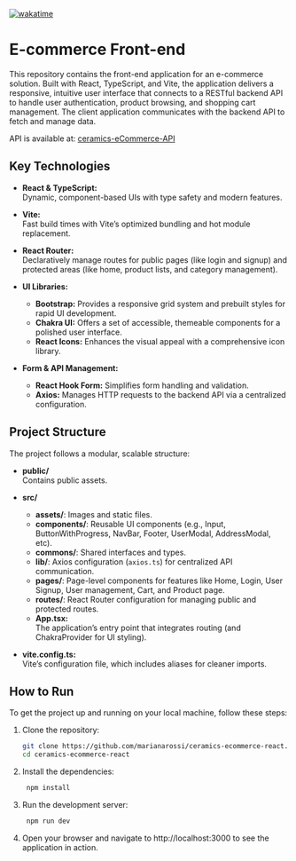 [![wakatime](https://wakatime.com/badge/github/marianarossi/ceramics-ecommerce-react.svg)](https://wakatime.com/badge/github/marianarossi/ceramics-ecommerce-react)

# E-commerce Front-end

This repository contains the front-end application for an e-commerce solution. Built with React, TypeScript, and Vite, the application delivers a responsive, intuitive user interface that connects to a RESTful backend API to handle user authentication, product browsing, and shopping cart management. The client application communicates with the backend API to fetch and manage data. 

API is available at: [ceramics-eCommerce-API](https://github.com/marianarossi/ceramics-eCommerce-API)

## Key Technologies

- **React & TypeScript:**  
  Dynamic, component-based UIs with type safety and modern features.

- **Vite:**  
  Fast build times with Vite’s optimized bundling and hot module replacement.

- **React Router:**  
  Declaratively manage routes for public pages (like login and signup) and protected areas (like home, product lists, and category management).

- **UI Libraries:**  
  - **Bootstrap:** Provides a responsive grid system and prebuilt styles for rapid UI development.
  - **Chakra UI:** Offers a set of accessible, themeable components for a polished user interface.
  - **React Icons:** Enhances the visual appeal with a comprehensive icon library.

- **Form & API Management:**  
  - **React Hook Form:** Simplifies form handling and validation.
  - **Axios:** Manages HTTP requests to the backend API via a centralized configuration.

## Project Structure

The project follows a modular, scalable structure:

- **public/**  
  Contains public assets.

- **src/**  
  - **assets/**: Images and static files.
  - **components/**: Reusable UI components (e.g., Input, ButtonWithProgress, NavBar, Footer, UserModal, AddressModal, etc).
  - **commons/**: Shared interfaces and types.
  - **lib/**: Axios configuration (`axios.ts`) for centralized API communication.
  - **pages/**: Page-level components for features like Home, Login, User Signup, User management, Cart, and Product page.
  - **routes/**: React Router configuration for managing public and protected routes.
  - **App.tsx:**  
  The application’s entry point that integrates routing (and ChakraProvider for UI styling).

- **vite.config.ts:**  
  Vite’s configuration file, which includes aliases for cleaner imports.

## How to Run

To get the project up and running on your local machine, follow these steps:

1. Clone the repository:
   ```bash
   git clone https://github.com/marianarossi/ceramics-ecommerce-react.git
   cd ceramics-ecommerce-react

2. Install the dependencies:
   ```bash
    npm install

3. Run the development server:
   ```bash
    npm run dev

4. Open your browser and navigate to http://localhost:3000 to see the application in action.
